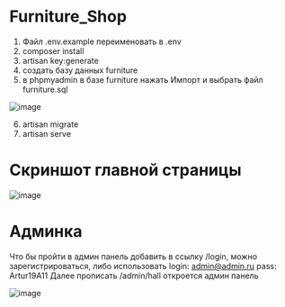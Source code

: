 # Furniture_Shop
1) Файл .env.example переименовать в .env
2) composer install
3) artisan key:generate
4) создать базу данных furniture
5) в phpmyadmin в базе furniture нажать Импорт и выбрать файл furniture.sql

![image](https://user-images.githubusercontent.com/56910528/149516847-66b3280d-3469-4c90-a028-f874f9359da6.png)

6) artisan migrate
7) artisan serve
# Скриншот главной страницы
![image](https://user-images.githubusercontent.com/56910528/149516869-3da0896e-9842-42a5-a207-275767a0ede5.png)
# Aдминка
Что бы пройти в админ панель добавить в ссылку /login, можно зарегистрироваться, либо использовать 
login: admin@admin.ru 
pass: Artur19A11
Далее прописать /admin/hall откроется админ панель

![image](https://user-images.githubusercontent.com/56910528/149518052-2f8dedbf-ea85-4830-8825-670c36e519cc.png)
